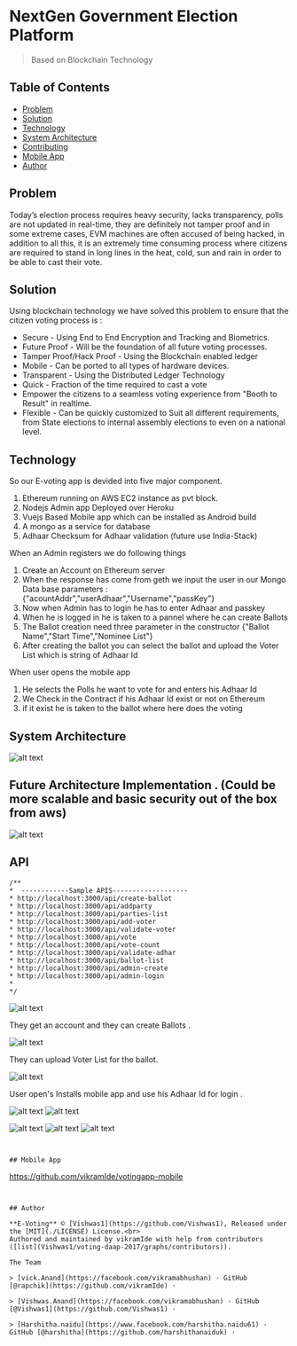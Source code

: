 # NextGen Government Election Platform  

> Based on Blockchain Technology

## Table of Contents

<!-- toc -->

- [Problem](#user-content-problem)
- [Solution](#user-content-solution)
- [Technology](#user-content-technology)
- [System Architecture](#user-content-system-architecture)
- [Contributing](#contributing)
- [Mobile App](#user-content-mobile-app)
- [Author](#author)

<!-- tocstop -->

## Problem

 Today’s election process requires heavy security, lacks transparency, polls are not updated in real-time, they are definitely not tamper proof and in some extreme cases, EVM machines are often accused of being hacked, in addition to all this, it is an extremely time consuming process where citizens are required to stand in long lines in the heat, cold, sun and rain in order to be able to cast their vote.

## Solution
Using blockchain technology we have solved this problem to ensure that the citizen voting process is :

- Secure - Using End to End Encryption and Tracking and Biometrics.
- Future Proof - Will be the foundation of all future voting processes. 
- Tamper Proof/Hack Proof - Using the Blockchain enabled ledger  
- Mobile - Can be ported to all types of hardware devices.
- Transparent - Using the Distributed Ledger Technology
- Quick - Fraction of the time required to cast a vote
- Empower the citizens to a seamless voting experience from "Booth to Result" in realtime.
- Flexible - Can be quickly customized to Suit all different requirements, from State elections to internal assembly elections to even on a national level.


## Technology

 So our E-voting  app is devided into five major component. 

 1. Ethereum running on AWS EC2 instance as pvt block.
 2. Nodejs Admin app Deployed over Heroku
 3. Vuejs Based Mobile app which can be installed as Android build
 4. A mongo as a service for database
 5. Adhaar Checksum for Adhaar validation (future use India-Stack)

 When an Admin registers we do following things 


  1. Create an Account on Ethereum server 
  2. When the response has come from geth we input the user in our Mongo Data base
     parameters : {"acountAddr","userAdhaar","Username","passKey"}
  3. Now when Admin has to login he has to enter Adhaar and passkey
  4. When he is logged in he is taken to a pannel where he can create Ballots
  5. The Ballot creation need three parameter in the constructor 
     {"Ballot Name","Start Time","Nominee List"} 
  6. After creating the ballot you can select the ballot and upload the Voter List which is string of Adhaar Id
  
  When user opens the mobile app

   1. He selects the Polls he want to vote for and enters his Adhaar Id
   2. We Check in the Contract if his Adhaar Id exist or not on Ethereum 
   2. if it exist he is taken to the ballot where here does the voting 
 

## System Architecture

![alt text](https://image.prntscr.com/image/wXd085nYTOqQAhsESZdM4w.png "System Architecture")


## Future Architecture Implementation . (Could be more scalable and basic security out of the box from aws) 

![alt text](https://image.prntscr.com/image/qqqB-2yWTzimjR3PVoc8NQ.png "Future Architecture")


## API
 ```
/**
 *  ------------Sample APIS-------------------
 * http://localhost:3000/api/create-ballot
 * http://localhost:3000/api/addparty
 * http://localhost:3000/api/parties-list
 * http://localhost:3000/api/add-voter
 * http://localhost:3000/api/validate-voter
 * http://localhost:3000/api/vote
 * http://localhost:3000/api/vote-count
 * http://localhost:3000/api/validate-adhar
 * http://localhost:3000/api/ballot-list
 * http://localhost:3000/api/admin-create
 * http://localhost:3000/api/admin-login
 * 
 */
```

![alt text](https://image.prntscr.com/image/22vMOGinRs_9i3QuQmRHKg.png "Register A Govt entity for polling")


They get an account and they can create Ballots .

![alt text](https://image.prntscr.com/image/Ss2fNcmjQUGmeBrBfSUt5g.png "Create Ballots")


They can upload Voter List for the ballot.

![alt text](https://image.prntscr.com/image/c2HDAaixTIGbBboWFqQwbA.png "Voter List")


User open's Installs mobile app and use his Adhaar Id for login .

![alt text](https://image.prntscr.com/image/U2ZWTdQKQnCOpNEc6LTUIQ.png "Voter Login Screen")
![alt text](https://image.ibb.co/n12bx6/Whats_App_Image_2017_12_26_at_1_58_03_PM.jpg "Voter Login Screen")

![alt text](https://image.prntscr.com/image/wHZZP5axRxmYvtFvyvmCoQ.png "Voter Ballot 1")
![alt text](https://image.prntscr.com/image/ivIP-ulvQp6038TrxJUg9w.png "Voter Ballot 2")
![alt text](https://image.prntscr.com/image/-BHGUiR_RqihwXFhZdolQw.png "Voter Ballot 3")



  ```


## Mobile App
 
 ```
  https://github.com/vikramIde/votingapp-mobile
  
  ```


## Author

**E-Voting** © [Vishwas1](https://github.com/Vishwas1), Released under the [MIT](./LICENSE) License.<br>
Authored and maintained by vikramIde with help from contributors ([list](Vishwas1/voting-daap-2017/graphs/contributors)).

The Team 

> [vick.Anand](https://facebook.com/vikramabhushan) · GitHub [@rapchik](https://github.com/vikramIde) · 

> [Vishwas.Anand](https://facebook.com/vikramabhushan) · GitHub [@Vishwas1](https://github.com/Vishwas1) · 

> [Harshitha.naidu](https://www.facebook.com/harshitha.naidu61) · GitHub [@harshitha](https://github.com/harshithanaiduk) · 
